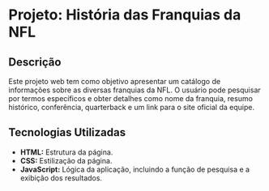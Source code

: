 # Projeto: História das Franquias da NFL

## Descrição
Este projeto web tem como objetivo apresentar um catálogo de informações sobre as diversas franquias da NFL. O usuário pode pesquisar por termos específicos e obter detalhes como nome da franquia, resumo histórico, conferência, quarterback e um link para o site oficial da equipe.

## Tecnologias Utilizadas
* **HTML:** Estrutura da página.
* **CSS:** Estilização da página.
* **JavaScript:** Lógica da aplicação, incluindo a função de pesquisa e a exibição dos resultados.
